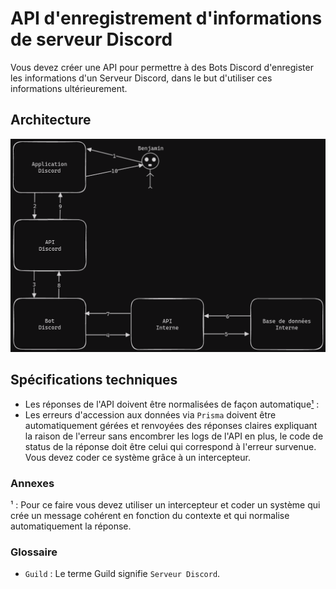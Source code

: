 # API d'enregistrement d'informations de serveur Discord

Vous devez créer une API pour permettre à des Bots Discord d'enregister les informations d'un Serveur Discord, dans le but d'utiliser ces informations ultérieurement.

## Architecture

![](assets/schem.png)

## Spécifications techniques

- Les réponses de l'API doivent être normalisées de façon automatique[¹](#explain) :
- Les erreurs d'accession aux données via `Prisma` doivent être automatiquement gérées et renvoyées des réponses claires expliquant la raison de l'erreur sans encombrer les logs de l'API en plus, le code de status de la réponse doit être celui qui correspond à l'erreur survenue. Vous devez coder ce système grâce à un intercepteur.

### Annexes

<a id="explain"></a>¹ : Pour ce faire vous devez utiliser un intercepteur et coder un système qui crée un message cohérent en fonction du contexte et qui normalise automatiquement la réponse.

### Glossaire

- `Guild` : Le terme Guild signifie `Serveur Discord`.